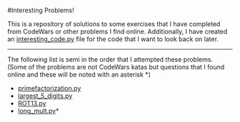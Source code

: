 #Interesting Problems!

This is a repository of solutions to some exercises that I have completed from CodeWars or other problems I find online. Additionally, I have created an [interesting_code.py](interesting_code.py) file for the code that I want to look back on later.

---
The following list is semi in the order that I attempted these problems. (Some of the problems are not CodeWars katas but questions that I found online and these will be noted with an asterisk *)

- [primefactorization.py](primefactorization.py)
- [largest_5_digits.py](largest_5_digits.py)
- [ROT13.py](ROT13.py)
- [long_mult.py](long_mult.py)*
